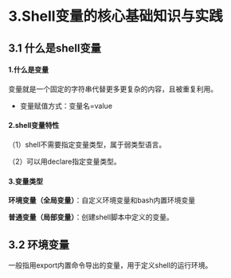# 3.Shell变量的核心基础知识与实践



## 3.1 什么是shell变量



#### 1.什么是变量

变量就是一个固定的字符串代替更多更复杂的内容，且被重复利用。

- 变量赋值方式：变量名=value

#### 2.shell变量特性

（1）shell不需要指定变量类型，属于弱类型语言。

（2）可以用declare指定变量类型。

#### 3.变量类型

**环境变量（全局变量）**：自定义环境变量和bash内置环境变量

**普通变量（局部变量）**：创建shell脚本中定义的变量。



## 3.2 环境变量

一般指用export内置命令导出的变量，用于定义shell的运行环境。
